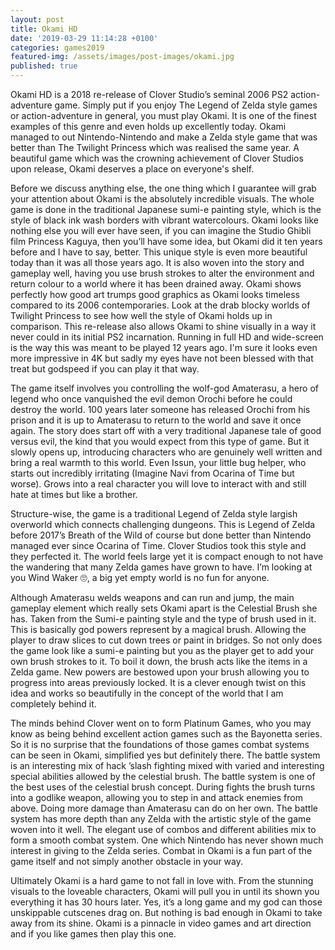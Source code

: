 ```yaml
---
layout: post
title: Okami HD
date: '2019-03-29 11:14:28 +0100'
categories: games2019
featured-img: /assets/images/post-images/okami.jpg
published: true
---
```

Okami HD is a 2018 re-release of Clover Studio’s seminal 2006 PS2 action-adventure game. Simply put if you enjoy The Legend of Zelda style games or action-adventure in general, you must play Okami. It is one of the finest examples of this genre and even holds up excellently today. Okami managed to out Nintendo-Nintendo and make a Zelda style game that was better than The Twilight Princess which was realised the same year. A beautiful game which was the crowning achievement of Clover Studios upon release, Okami deserves a place on everyone's shelf.

Before we discuss anything else, the one thing which I guarantee will grab your attention about Okami is the absolutely incredible visuals. The whole game is done in the traditional Japanese sumi-e painting style, which is the style of black ink wash borders with vibrant watercolours. Okami looks like nothing else you will ever have seen, if you can imagine the Studio Ghibli film Princess Kaguya, then you’ll have some idea, but Okami did it ten years before and I have to say, better.
This unique style is even more beautiful today than it was all those years ago. It is also woven into the story and gameplay well, having you use brush strokes to alter the environment and return colour to a world where it has been drained away. Okami shows perfectly how good art trumps good graphics as Okami looks timeless compared to its 2006 contemporaries. Look at the drab blocky worlds of Twilight Princess to see how well the style of Okami holds up in comparison.
This re-release also allows Okami to shine visually in a way it never could in its initial PS2 incarnation. Running in full HD and wide-screen is the way this was meant to be played 12 years ago. I'm sure it looks even more impressive in 4K but sadly my eyes have not been blessed with that treat but godspeed if you can play it that way.

The game itself involves you controlling the wolf-god Amaterasu, a hero of legend who once vanquished the evil demon Orochi before he could destroy the world. 100 years later someone has released Orochi from his prison and it is up to Amaterasu to return to the world and save it once again. The story does start off with a very traditional Japanese tale of good versus evil, the kind that you would expect from this type of game. But it slowly opens up, introducing characters who are genuinely well written and bring a real warmth to this world. Even Issun, your little bug helper, who starts out incredibly irritating (Imagine Navi from Ocarina of Time but worse). Grows into a real character you will love to interact with and still hate at times but like a brother.

Structure-wise, the game is a traditional Legend of Zelda style largish overworld which connects challenging dungeons. This is Legend of Zelda before 2017’s Breath of the Wild of course but done better than Nintendo managed ever since Ocarina of Time. Clover Studios took this style and they perfected it. The world feels large yet it is compact enough to not have the wandering that many Zelda games have grown to have. I’m looking at you Wind Waker 🙄,  a big yet empty world is no fun for anyone.

Although Amaterasu welds weapons and can run and jump, the main gameplay element which really sets Okami apart is the Celestial Brush she has. Taken from the Sumi-e painting style and the type of brush used in it. This is basically god powers represent by a magical brush. Allowing the player to draw slices to cut down trees or paint in bridges. So not only does the game look like a sumi-e painting but you as the player get to add your own brush strokes to it.  To boil it down, the brush acts like the items in a Zelda game. New powers are bestowed upon your brush allowing you to progress into areas previously locked. It is a clever enough twist on this idea and works so beautifully in the concept of the world that I am completely behind it.

 The minds behind Clover went on to form Platinum Games, who you may know as being behind excellent action games such as the Bayonetta series. So it is no surprise that the foundations of those games combat systems can be seen in Okami, simplified yes but definitely there. The battle system is an interesting mix of hack ’slash fighting mixed with varied and interesting special abilities allowed by the celestial brush. The battle system is one of the best uses of the celestial brush concept. During fights the brush turns into a godlike weapon, allowing you to step in and attack enemies from above. Doing more damage than Amaterasu can do on her own.  The battle system has more depth than any Zelda with the artistic style of the game woven into it well.  The elegant use of combos and different abilities mix to form a smooth combat system. One which Nintendo has never shown much interest in giving to the Zelda series. Combat in Okami is a fun part of the game itself and not simply another obstacle in your way.

Ultimately Okami is a hard game to not fall in love with. From the stunning visuals to the loveable characters, Okami will pull you in until its shown you everything it has 30 hours later. Yes, it’s a long game and my god can those unskippable cutscenes drag on. But nothing is bad enough in Okami to take away from its shine. Okami is a pinnacle in video games and art direction and if you like games then play this one.
